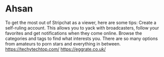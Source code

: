 # Ahsan
To get the most out of Stripchat as a viewer, here are some tips:  Create a self-ruling account. This allows you to yack with broadcasters, follow your favorites and get notifications when they come online.  Browse the categories and tags to find what interests you. There are so many options from amateurs to porn stars and everything in between. https://techytechtop.com/ 
https://eggrate.co.uk/
